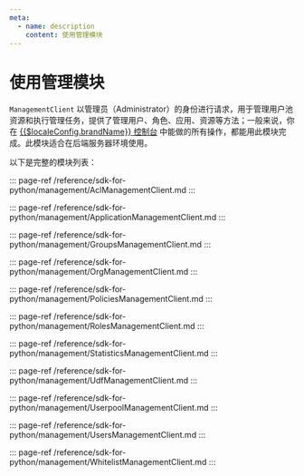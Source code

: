 ```yaml
---
meta:
  - name: description
    content: 使用管理模块
---
```


# 使用管理模块

<LastUpdated/>

`ManagementClient` 以管理员（Administrator）的身份进行请求，用于管理用户池资源和执行管理任务，提供了管理用户、角色、应用、资源等方法；一般来说，你在 [{{$localeConfig.brandName}} 控制台](https://console.authing.cn/console/userpool) 中能做的所有操作，都能用此模块完成。此模块适合在后端服务器环境使用。

以下是完整的模块列表：

::: page-ref /reference/sdk-for-python/management/AclManagementClient.md
:::

::: page-ref /reference/sdk-for-python/management/ApplicationManagementClient.md
:::

::: page-ref /reference/sdk-for-python/management/GroupsManagementClient.md
:::

::: page-ref /reference/sdk-for-python/management/OrgManagementClient.md
:::

::: page-ref /reference/sdk-for-python/management/PoliciesManagementClient.md
:::

::: page-ref /reference/sdk-for-python/management/RolesManagementClient.md
:::

::: page-ref /reference/sdk-for-python/management/StatisticsManagementClient.md
:::

::: page-ref /reference/sdk-for-python/management/UdfManagementClient.md
:::

::: page-ref /reference/sdk-for-python/management/UserpoolManagementClient.md
:::

::: page-ref /reference/sdk-for-python/management/UsersManagementClient.md
:::

::: page-ref /reference/sdk-for-python/management/WhitelistManagementClient.md
:::
